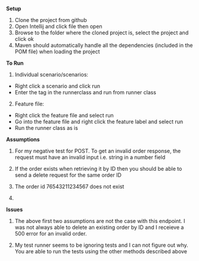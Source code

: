 **Setup**

1. Clone the project from github
2. Open Intellij and click file then open
3. Browse to the folder where the cloned project is, select the project and click ok
4. Maven should automatically handle all the dependencies (included in the POM file) when loading the project

**To Run**
1. Individual scenario/scenarios: 
- Right click a scenario and click run
- Enter the tag in the runnerclass and run from runner class

2. Feature file:
- Right click the feature file and select run
- Go into the feature file and right click the feature label and select run
- Run the runner class as is

**Assumptions**
1. For my negative test for POST. To get an invalid order response, the request must have an invalid input i.e. string in a number field 
2. If the order exists when retrieving it by ID then you should be able
to send a delete request for the same order ID
   
3. The order id 76543211234567 does not exist
4. 
   
**Issues**
1. The above first two assumptions are not the case with this endpoint. I was not always able to delete an existing order by ID and I receieve a 500 error for
an invalid order.
   
2. My test runner seems to be ignoring tests and I can not figure out why. You are able to run the tests using the other methods described above


